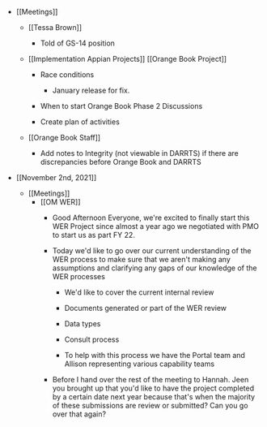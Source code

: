 - [[Meetings]]
	 - [[Tessa Brown]]
		 - Told of GS-14 position

	 - [[Implementation Appian Projects]] [[Orange Book Project]]
		 - Race conditions
			 - January release for fix. 

		 - When to start Orange Book Phase 2 Discussions

		 - Create plan of activities

	 - [[Orange Book Staff]]
		 - Add notes to Integrity (not viewable in DARRTS) if there are discrepancies before Orange Book and DARRTS

- [[November 2nd, 2021]]
	 - [[Meetings]]
		 - [[OM WER]]
			 - Good Afternoon Everyone, we're excited to finally start this WER Project since almost a year ago we negotiated with PMO to start us as part  FY 22. 

			 - Today we'd like to go over our current understanding of the WER process to make sure that we aren't making any assumptions and clarifying any gaps of our knowledge of the WER processes
				 - We'd like to cover the current internal review

				 - Documents generated or part of the WER review

				 - Data types

				 - Consult process

				 - To help with this process we have the Portal team and Allison representing various capability teams

			 - Before I hand over the rest of the meeting to Hannah. Jeen you brought up that you'd like to have the project completed by a certain date next year because that's when the majority of these submissions are review or submitted? Can you go over that again?
